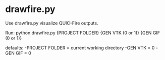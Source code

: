# drawfire.py

Use drawfire.py visualize QUIC-Fire outputs.

Run: python drawfire.py {PROJECT FOLDER} {GEN VTK (0 or 1)} {GEN GIF (0 or 1)}

defaults:
-PROJECT FOLDER = current working directory
-GEN VTK = 0
-GEN GIF = 0
